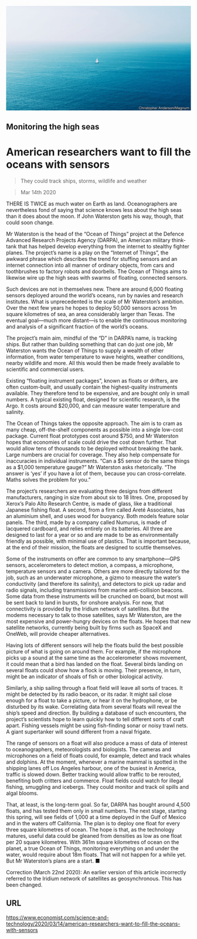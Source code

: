 ![](./images/20200314_STP002_0.jpg)

## Monitoring the high seas

# American researchers want to fill the oceans with sensors

> They could track ships, storms, wildlife and weather

> Mar 14th 2020

THERE IS TWICE as much water on Earth as land. Oceanographers are nevertheless fond of saying that science knows less about the high seas than it does about the moon. If John Waterston gets his way, though, that could soon change.

Mr Waterston is the head of the “Ocean of Things” project at the Defence Advanced Research Projects Agency (DARPA), an American military think-tank that has helped develop everything from the internet to stealthy fighter planes. The project’s name is a play on the “Internet of Things”, the awkward phrase which describes the trend for stuffing sensors and an internet connection into all manner of ordinary objects, from cars and toothbrushes to factory robots and doorbells. The Ocean of Things aims to likewise wire up the high seas with swarms of floating, connected sensors.

Such devices are not in themselves new. There are around 6,000 floating sensors deployed around the world’s oceans, run by navies and research institutes. What is unprecedented is the scale of Mr Waterston’s ambition. Over the next few years he hopes to deploy 50,000 sensors across 1m square kilometres of sea, an area considerably larger than Texas. The eventual goal—much more distant—is to enable the continuous monitoring and analysis of a significant fraction of the world’s oceans.

The project’s main aim, mindful of the “D” in DARPA’s name, is tracking ships. But rather than building something that can do just one job, Mr Waterston wants the Ocean of Things to supply a wealth of other information, from water temperature to wave heights, weather conditions, nearby wildlife and more. All this would then be made freely available to scientific and commercial users.

Existing “floating instrument packages”, known as floats or drifters, are often custom-built, and usually contain the highest-quality instruments available. They therefore tend to be expensive, and are bought only in small numbers. A typical existing float, designed for scientific research, is the Argo. It costs around $20,000, and can measure water temperature and salinity.

The Ocean of Things takes the opposite approach. The aim is to cram as many cheap, off-the-shelf components as possible into a single low-cost package. Current float prototypes cost around $750, and Mr Waterston hopes that economies of scale could drive the cost down further. That would allow tens of thousands to be deployed without breaking the bank. Large numbers are crucial for coverage. They also help compensate for inaccuracies in individual instruments. “Can a $5 sensor do the same things as a $1,000 temperature gauge?” Mr Waterston asks rhetorically. “The answer is ‘yes’ if you have a lot of them, because you can cross-correlate. Maths solves the problem for you.”

The project’s researchers are evaluating three designs from different manufacturers, ranging in size from about six to 18 litres. One, proposed by Xerox’s Palo Alto Research Centre, is made of glass, like a traditional Japanese fishing float. A second, from a firm called Areté Associates, has an aluminium shell, and uses wood for buoyancy. Both models feature solar panels. The third, made by a company called Numurus, is made of lacquered cardboard, and relies entirely on its batteries. All three are designed to last for a year or so and are made to be as environmentally friendly as possible, with minimal use of plastics. That is important because, at the end of their mission, the floats are designed to scuttle themselves.

Some of the instruments on offer are common to any smartphone—GPS sensors, accelerometers to detect motion, a compass, a microphone, temperature sensors and a camera. Others are more directly tailored for the job, such as an underwater microphone, a gizmo to measure the water’s conductivity (and therefore its salinity), and detectors to pick up radar and radio signals, including transmissions from marine anti-collision beacons. Some data from these instruments will be crunched on board, but most will be sent back to land in bursts, for onshore analysis. For now, that connectivity is provided by the Iridium network of satellites. But the modems necessary to talk to those satellites, says Mr Waterston, are the most expensive and power-hungry devices on the floats. He hopes that new satellite networks, currently being built by firms such as SpaceX and OneWeb, will provide cheaper alternatives.

Having lots of different sensors will help the floats build the best possible picture of what is going on around them. For example, if the microphone picks up a sound at the same time as the accelerometer shows movement, it could mean that a bird has landed on the float. Several birds landing on several floats could show how a flock is moving. Their presence, in turn, might be an indicator of shoals of fish or other biological activity.

Similarly, a ship sailing through a float field will leave all sorts of traces. It might be detected by its radio beacon, or its radar. It might sail close enough for a float to take a picture, or hear it on the hydrophone, or be disturbed by its wake. Correlating data from several floats will reveal the ship’s speed and direction. By building a database of such encounters, the project’s scientists hope to learn quickly how to tell different sorts of craft apart. Fishing vessels might be using fish-finding sonar or noisy trawl nets. A giant supertanker will sound different from a naval frigate.

The range of sensors on a float will also produce a mass of data of interest to oceanographers, meteorologists and biologists. The cameras and microphones on a field of floats could, for example, detect and track whales and dolphins. At the moment, whenever a marine mammal is spotted in the shipping lanes off Los Angeles harbour, one of the busiest in America, traffic is slowed down. Better tracking would allow traffic to be rerouted, benefiting both critters and commerce. Float fields could watch for illegal fishing, smuggling and icebergs. They could monitor and track oil spills and algal blooms.

That, at least, is the long-term goal. So far, DARPA has bought around 4,500 floats, and has tested them only in small numbers. The next stage, starting this spring, will see fields of 1,000 at a time deployed in the Gulf of Mexico and in the waters off California. The plan is to deploy one float for every three square kilometres of ocean. The hope is that, as the technology matures, useful data could be gleaned from densities as low as one float per 20 square kilometres. With 361m square kilometres of ocean on the planet, a true Ocean of Things, monitoring everything on and under the water, would require about 18m floats. That will not happen for a while yet. But Mr Waterston’s plans are a start. ■

Correction (March 22nd 2020): An earlier version of this article incorrectly referred to the Iridium network of satellites as geosynchronous. This has been changed.

## URL

https://www.economist.com/science-and-technology/2020/03/14/american-researchers-want-to-fill-the-oceans-with-sensors
